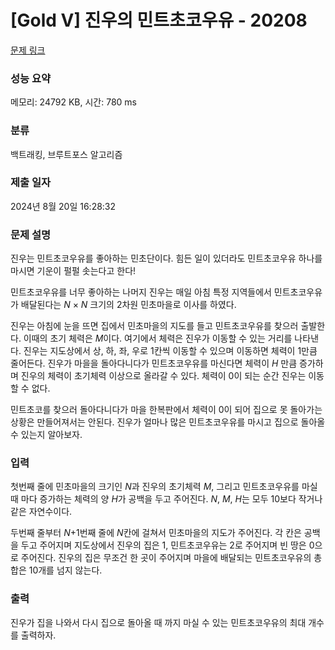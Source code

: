 # [Gold V] 진우의 민트초코우유 - 20208 

[문제 링크](https://www.acmicpc.net/problem/20208) 

### 성능 요약

메모리: 24792 KB, 시간: 780 ms

### 분류

백트래킹, 브루트포스 알고리즘

### 제출 일자

2024년 8월 20일 16:28:32

### 문제 설명

<p>진우는 민트초코우유를 좋아하는 민초단이다. 힘든 일이 있더라도 민트초코우유 하나를 마시면 기운이 펄펄 솟는다고 한다!</p>

<p>민트초코우유를 너무 좋아하는 나머지 진우는 매일 아침 특정 지역들에서 민트초코우유가 배달된다는 <em>N</em> × <em>N</em> 크기의 2차원 민초마을로 이사를 하였다.</p>

<p>진우는 아침에 눈을 뜨면 집에서 민초마을의 지도를 들고 민트초코우유를 찾으러 출발한다. 이때의 초기 체력은 <em>M</em>이다. 여기에서 체력은 진우가 이동할 수 있는 거리를 나타낸다. 진우는 지도상에서 상, 하, 좌, 우로 1칸씩 이동할 수 있으며 이동하면 체력이 1만큼 줄어든다. 진우가 마을을 돌아다니다가 민트초코우유를 마신다면 체력이 <em>H </em>만큼 증가하며 진우의 체력이 초기체력 이상으로 올라갈 수 있다. 체력이 0이 되는 순간 진우는 이동할 수 없다.</p>

<p>민트초코를 찾으러 돌아다니다가 마을 한복판에서 체력이 0이 되어 집으로 못 돌아가는 상황은 만들어져서는 안된다. 진우가 얼마나 많은 민트초코우유를 마시고 집으로 돌아올 수 있는지 알아보자.</p>

### 입력 

 <p>첫번째 줄에 민초마을의 크기인 <em>N</em>과 진우의 초기체력 <em>M</em>, 그리고 민트초코우유를 마실때 마다 증가하는 체력의 양 <em>H</em>가 공백을 두고 주어진다. <em>N</em>, <em>M</em>, <em>H</em>는 모두 10보다 작거나 같은 자연수이다.</p>

<p>두번째 줄부터 <em>N</em>+1번째 줄에 <em>N</em>칸에 걸쳐서 민초마을의 지도가 주어진다. 각 칸은 공백을 두고 주어지며 지도상에서 진우의 집은 1, 민트초코우유는 2로 주어지며 빈 땅은 0으로 주어진다. 진우의 집은 무조건 한 곳이 주어지며 마을에 배달되는 민트초코우유의 총합은 10개를 넘지 않는다.</p>

### 출력 

 <p>진우가 집을 나와서 다시 집으로 돌아올 때 까지 마실 수 있는 민트초코우유의 최대 개수를 출력하자.</p>

